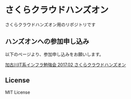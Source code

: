 # さくらクラウドハンズオン
さくらクラウドハンズオン用のリポジトリです

## ハンズオンへの参加申し込み

以下のページより、参加申し込みをお願いします。

[加古川IT系インフラ勉強会 2017.02 さくらクラウドハンズオン](https://histudy.connpass.com/event/47404/)

## License

MIT License

